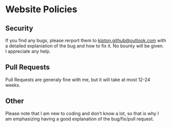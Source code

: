 # Website Policies
## Security
If you find any bugs, please rerport them to [kipton.github@outlook.com](mailto:kipton.github@outlook.com) with a detailed explaniation of the bug and how to fix it. No bounty will be given. I appreciate any help.
## Pull Requests
Pull Requests are generaly fine with me, but it will take at most 12-24 weeks.
## Other
Please note that I am new to coding and don't know a lot, so that is why I am emphasizing having a good explanation of the bug/fix/pull request.
